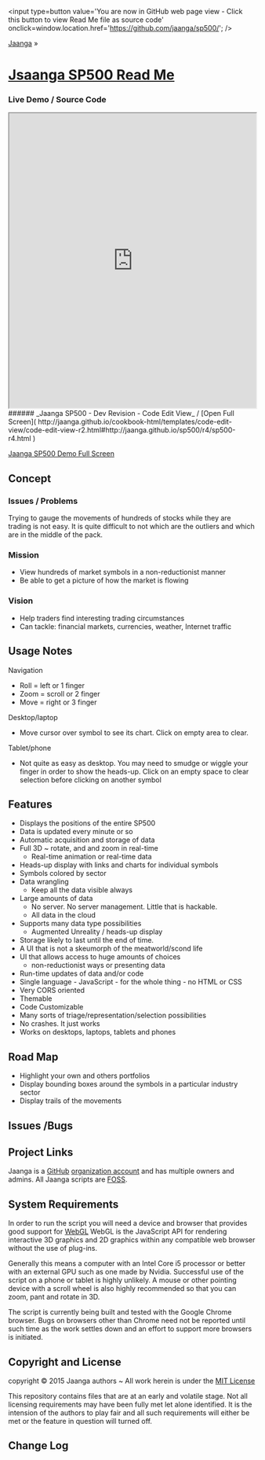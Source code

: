 <span style=display:none; >[You are now in GitHub source code view - click this button to view Read Me file as a web page]( http://jaanga.github.io/sp500/ "View file as a web page." ) </span>
<input type=button value='You are now in GitHub web page view - Click this button to view Read Me file as source code' onclick=window.location.href='https://github.com/jaanga/sp500/'; />

[Jaanga]( http://jaanga.github.io/ ) &raquo;

[Jsaanga SP500 Read Me]( index.html )
===========

### Live Demo / Source Code
<iframe class=ifr src="http://jaanga.github.io/cookbook-html/templates/code-edit-view/code-edit-view-r2.html#http://jaanga.github.io/sp500/r4/sp500-r4.html" width=100% height=600px class='overview' >
There is an `iframe` here. It is not visible when viewed on github.com/jaanga/sp500. To view, click 'Web page view' just above.
</iframe>
###### _Jaanga SP500 - Dev Revision - Code Edit View_ / [Open Full Screen]( http://jaanga.github.io/cookbook-html/templates/code-edit-view/code-edit-view-r2.html#http://jaanga.github.io/sp500/r4/sp500-r4.html )

[Jaanga SP500 Demo Full Screen]( http://jaanga.github.io/sp500/r4/sp500-r4.html )

## Concept

### Issues / Problems

Trying to gauge the movements of hundreds of stocks while they are trading is not easy.
It is quite difficult to not which are the outliers and which are in the middle of the pack.

### Mission  
<!-- a statement of a rationale, applicable now as well as in the future -->

* View hundreds of market symbols in a non-reductionist manner
* Be able to get a picture of how the market is flowing


### Vision  
<!--  a descriptive picture of a desired future state -->

* Help traders find interesting trading circumstances
* Can tackle: financial markets, currencies, weather, Internet traffic

## Usage Notes

Navigation
* Roll = left or 1 finger
* Zoom = scroll or 2 finger
* Move = right or 3 finger

Desktop/laptop
* Move cursor over symbol to see its chart. Click on empty area to clear.

Tablet/phone
* Not quite as easy as desktop. You may need to smudge or wiggle your finger in order to show the heads-up. 
Click on an empty space to clear selection before clicking on another symbol

## Features
<!-- and benefits -->

* Displays the positions of the entire SP500
* Data is updated every minute or so
* Automatic acquisition and storage of data
* Full 3D ~ rotate, and and zoom in real-time
	* Real-time animation or real-time data   
* Heads-up display with links and charts for individual symbols
* Symbols colored by sector
* Data wrangling
	* Keep all the data visible always
* Large amounts of data
	* No server. No server management. Little that is hackable.
	* All data in the cloud
* Supports many data type possibilities
	* Augmented Unreality / heads-up display
* Storage likely to last until the end of time.
* A UI that is not a skeumorph of the meatworld/scond life
* UI that allows access to huge amounts of choices
	* non-reductionist ways or presenting data
* Run-time updates of data and/or code
* Single language - JavaScript - for the whole thing - no HTML or CSS
* Very CORS oriented
* Themable
* Code Customizable
* Many sorts of triage/representation/selection possibilities
* No crashes. It just works
* Works on desktops, laptops, tablets and phones


## Road Map

* Highlight your own and others portfolios
* Display bounding boxes around the symbols in a particular industry sector
* Display trails of the movements

## Issues /Bugs


## Project Links

Jaanga is a [GitHub]( http://github.com) [organization account]( https://help.github.com/articles/what-s-the-difference-between-user-and-organization-accounts ) and has multiple owners and admins. 
All Jaanga scripts are [FOSS]( https://en.wikipedia.org/wiki/Free_and_open-source_software ).


## System Requirements

In order to run the script you will need a device and browser that provides good support for [WebGL](http://get.webgl.org/)
WebGL is the JavaScript API for rendering interactive 3D graphics and 2D graphics within any compatible web browser without the use of plug-ins. 

Generally this means a computer with an Intel Core i5 processor or better with an external GPU such as one made by Nvidia. 
Successful use of the script on a phone or tablet is highly unlikely. 
A mouse or other pointing device with a scroll wheel is also highly recommended so that you can zoom, pant and rotate in 3D.
 
The script is currently being built and tested with the Google Chrome browser. 
Bugs on browsers other than Chrome need not be reported until such time as the work settles down and an effort to support more browsers is initiated.


## Copyright and License

copyright &copy; 2015 Jaanga authors ~ 
All work herein is under the [MIT License]( http://jaanga.github.io/libs/jaanga-copyright-and-mit-license.md )

This repository contains files that are at an early and volatile stage. Not all licensing requirements may have been fully met let alone identified. It is the intension of the authors to play fair and all such requirements will either be met or the feature in question will turned off.


## Change Log




